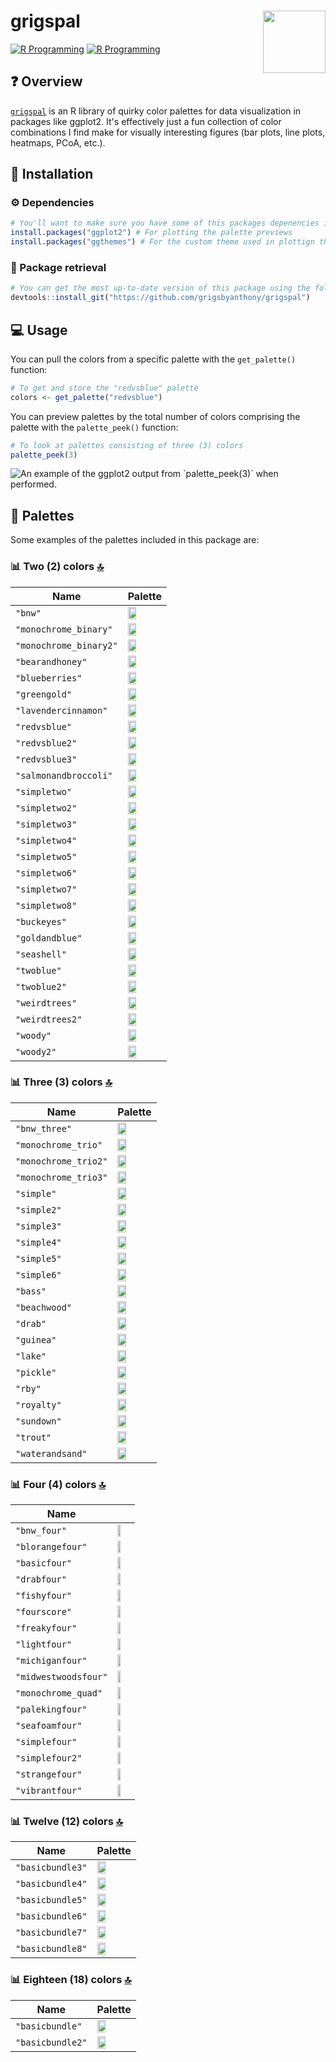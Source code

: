 # grigspal<a href="https://github.com/grigsbyanthony/grigspal"><img src="man/assets/sillygooplogo.png" align="right" height="100" /></a>
[![R Programming](https://img.shields.io/badge/R-276DC3?style=for-the-badge&logo=r&logoColor=white)](https://www.r-project.org/about.html)
[![R Programming](https://img.shields.io/badge/GitHub-100000?style=for-the-badge&logo=github&logoColor=white
)]([https://www.r-project.org/about.html](https://github.com/grigsbyanthony))

## ❓ Overview
[`grigspal`](#start) is an R library of quirky color palettes for data visualization in packages like ggplot2. It's effectively just a fun collection of color combinations I find make for visually interesting figures (bar plots, line plots, heatmaps, PCoA, etc.).

## 🔧 Installation
### ⚙️ Dependencies
``` r
# You'll want to make sure you have some of this packages depenencies installed if you don't already have them:
install.packages("ggplot2") # For plotting the palette previews
install.packages("ggthemes") # For the custom theme used in plottign the palette previews
```
### 🔗 Package retrieval
``` r
# You can get the most up-to-date version of this package using the following command:
devtools::install_git("https://github.com/grigsbyanthony/grigspal")
```
## 💻 Usage
You can pull the colors from a specific palette with the `get_palette()` function:
``` r
# To get and store the "redvsblue" palette
colors <- get_palette("redvsblue")
```
You can preview palettes by the total number of colors comprising the palette with the `palette_peek()` function:
``` r
# To look at palettes consisting of three (3) colors
palette_peek(3)
```
<img src="man/assets/3example.png" alt="An example of the ggplot2 output from `palette_peek(3)` when performed."/>

## 🎨 Palettes
Some examples of the palettes included in this package are:
### 📊 Two (2) colors [🔝](#start)

| Name                                                                                                                            | Palette                                                                                                                  |
| -------------------------------------------------------------------------------------------------------------------------------- | -------------------------------------------------------------------------------------------------------------------- |
| `"bnw"`                      | <img src="man/assets/palette swatches/bnw.png" width="50%"/>                       |
| `"monochrome_binary"`                      | <img src="man/assets/palette swatches/monochrome_binary.png" width="50%"/>                       |
| `"monochrome_binary2"`                      | <img src="man/assets/palette swatches/monochrome_binary2.png" width="50%"/>                       |
| `"bearandhoney"`                      | <img src="man/assets/palette swatches/bearandhoney.png" width="50%"/>                       |
| `"blueberries"`                      | <img src="man/assets/palette swatches/blueberries.png" width="50%"/>                       |
| `"greengold"`                      | <img src="man/assets/palette swatches/greengold.png" width="50%"/>                       |
| `"lavendercinnamon"`                      | <img src="man/assets/palette swatches/lavendercinnamon.png" width="50%"/>                       |
| `"redvsblue"`                      | <img src="man/assets/palette swatches/redvsblue.png" width="50%"/>                       |
| `"redvsblue2"`                      | <img src="man/assets/palette swatches/redvsblue2.png" width="50%"/>                       |
| `"redvsblue3"`                      | <img src="man/assets/palette swatches/redvsblue3.png" width="50%"/>                       |
| `"salmonandbroccoli"`                      | <img src="man/assets/palette swatches/salmonandbroccoli.png" width="50%"/>                       |
| `"simpletwo"`                      | <img src="man/assets/palette swatches/simpletwo.png" width="50%"/>                       |
| `"simpletwo2"`                      | <img src="man/assets/palette swatches/simpletwo2.png" width="50%"/>                       |
| `"simpletwo3"`                      | <img src="man/assets/palette swatches/simpletwo3.png" width="50%"/>                       |
| `"simpletwo4"`                      | <img src="man/assets/palette swatches/simpletwo4.png" width="50%"/>                       |
| `"simpletwo5"`                      | <img src="man/assets/palette swatches/simpletwo5.png" width="50%"/>                       |
| `"simpletwo6"`                      | <img src="man/assets/palette swatches/simpletwo6.png" width="50%"/>                       |
| `"simpletwo7"`                      | <img src="man/assets/palette swatches/simpletwo7.png" width="50%"/>                       |
| `"simpletwo8"`                      | <img src="man/assets/palette swatches/simpletwo8.png" width="50%"/>                       |
| `"buckeyes"`                      | <img src="man/assets/palette swatches/buckeyes.png" width="50%"/>                       |
| `"goldandblue"`                      | <img src="man/assets/palette swatches/goldandblue.png" width="50%"/>                       |
| `"seashell"`                      | <img src="man/assets/palette swatches/seashell.png" width="50%"/>                       |
| `"twoblue"`                      | <img src="man/assets/palette swatches/twoblue.png" width="50%"/>                       |
| `"twoblue2"`                      | <img src="man/assets/palette swatches/twoblue2.png" width="50%"/>                       |
| `"weirdtrees"`                      | <img src="man/assets/palette swatches/weirdtrees.png" width="50%"/>                       |
| `"weirdtrees2"`                      | <img src="man/assets/palette swatches/weirdtrees2.png" width="50%"/>                       |
| `"woody"`                      | <img src="man/assets/palette swatches/woody.png" width="50%"/>                       |
| `"woody2"`                      | <img src="man/assets/palette swatches/woody2.png" width="50%"/>                       |

### 📊 Three (3) colors [🔝](#start)

| Name                                                                                                                            | Palette                                                                                                                  |
| -------------------------------------------------------------------------------------------------------------------------------- | -------------------------------------------------------------------------------------------------------------------- |
| `"bnw_three"`                      | <img src="man/assets/palette swatches/bnw_three.png" width="50%"/>                       |
| `"monochrome_trio"`                      | <img src="man/assets/palette swatches/monochrome_trio.png" width="50%"/>                       |
| `"monochrome_trio2"`                      | <img src="man/assets/palette swatches/monochrome_trio2.png" width="50%"/>                       |
| `"monochrome_trio3"`                      | <img src="man/assets/palette swatches/monochrome_trio3.png" width="50%"/>                       |
| `"simple"`                      | <img src="man/assets/palette swatches/simple.png" width="50%"/>                       |
| `"simple2"`                      | <img src="man/assets/palette swatches/simple2.png" width="50%"/>                       |
| `"simple3"`                      | <img src="man/assets/palette swatches/simple3.png" width="50%"/>                       |
| `"simple4"`                      | <img src="man/assets/palette swatches/simple4.png" width="50%"/>                       |
| `"simple5"`                      | <img src="man/assets/palette swatches/simple5.png" width="50%"/>                       |
| `"simple6"`                      | <img src="man/assets/palette swatches/simple6.png" width="50%"/>                       |
| `"bass"`                      | <img src="man/assets/palette swatches/bass.png" width="50%"/>                       |
| `"beachwood"`                      | <img src="man/assets/palette swatches/beachwood.png" width="50%"/>                       |
| `"drab"`                      | <img src="man/assets/palette swatches/drab.png" width="50%"/>                       |
| `"guinea"`                      | <img src="man/assets/palette swatches/guinea.png" width="50%"/>                       |
| `"lake"`                      | <img src="man/assets/palette swatches/lake.png" width="50%"/>                       |
| `"pickle"`                      | <img src="man/assets/palette swatches/pickle.png" width="50%"/>                       |
| `"rby"`                      | <img src="man/assets/palette swatches/rby.png" width="50%"/>                       |
| `"royalty"`                      | <img src="man/assets/palette swatches/royalty.png" width="50%"/>                       |
| `"sundown"`                      | <img src="man/assets/palette swatches/sundown.png" width="50%"/>                       |
| `"trout"`                      | <img src="man/assets/palette swatches/trout.png" width="50%"/>                       |
| `"waterandsand"`                      | <img src="man/assets/palette swatches/waterandsand.png" width="50%"/>                       |

### 📊 Four (4) colors [🔝](#start)

| Name                                                                                                                            |                                                                                                                   |
| -------------------------------------------------------------------------------------------------------------------------------- | -------------------------------------------------------------------------------------------------------------------- |
| `"bnw_four"`                      | <img src="man/assets/palette swatches/bnw_four.png" width="50%"/>                       |
| `"blorangefour"`                      | <img src="man/assets/palette swatches/blorangefour.png" width="50%"/>                       |
| `"basicfour"`                      | <img src="man/assets/palette swatches/basicfour.png" width="50%"/>                       |
| `"drabfour"`                      | <img src="man/assets/palette swatches/drabfour.png" width="50%"/>                       |
| `"fishyfour"`                      | <img src="man/assets/palette swatches/fishyfour.png" width="50%"/>                       |
| `"fourscore"`                      | <img src="man/assets/palette swatches/fourscore.png" width="50%"/>                       |
| `"freakyfour"`                      | <img src="man/assets/palette swatches/freakyfour.png" width="50%"/>                       |
| `"lightfour"`                      | <img src="man/assets/palette swatches/lightfour.png" width="50%"/>                       |
| `"michiganfour"`                      | <img src="man/assets/palette swatches/michiganfour.png" width="50%"/>                       |
| `"midwestwoodsfour"`                      | <img src="man/assets/palette swatches/midwestwoodsfour.png" width="50%"/>                       |
| `"monochrome_quad"`                      | <img src="man/assets/palette swatches/monochrome_quad.png" width="50%"/>                       |
| `"palekingfour"`                      | <img src="man/assets/palette swatches/palekingfour.png" width="50%"/>                       |
| `"seafoamfour"`                      | <img src="man/assets/palette swatches/seafoamfour.png" width="50%"/>                       |
| `"simplefour"`                      | <img src="man/assets/palette swatches/simplefour.png" width="50%"/>                       |
| `"simplefour2"`                      | <img src="man/assets/palette swatches/simplefour2.png" width="50%"/>                       |
| `"strangefour"`                      | <img src="man/assets/palette swatches/strangefour.png" width="50%"/>                       |
| `"vibrantfour"`                      | <img src="man/assets/palette swatches/vibrantfour.png" width="50%"/>                       |

### 📊 Twelve (12) colors [🔝](#start)

| Name                                                                                                                            | Palette                                                                                                                  |
| -------------------------------------------------------------------------------------------------------------------------------- | -------------------------------------------------------------------------------------------------------------------- |
| `"basicbundle3"`                      | <img src="man/assets/palette swatches/basicbundle3.png" width="50%"/>                       |
| `"basicbundle4"`                      | <img src="man/assets/palette swatches/basicbundle4.png" width="50%"/>                       |
| `"basicbundle5"`                      | <img src="man/assets/palette swatches/basicbundle5.png" width="50%"/>                       |
| `"basicbundle6"`                      | <img src="man/assets/palette swatches/basicbundle6.png" width="50%"/>                       |
| `"basicbundle7"`                      | <img src="man/assets/palette swatches/basicbundle7.png" width="50%"/>                       |
| `"basicbundle8"`                      | <img src="man/assets/palette swatches/basicbundle8.png" width="50%"/>                       |

### 📊 Eighteen (18) colors [🔝](#start)

|Name   |  Palette   |
| -------------------------------------------------------------------------------------------------------------------------------- | -------------------------------------------------------------------------------------------------------------------- |
| `"basicbundle"`                      | <img src="man/assets/palette swatches/basicbundle.png" width="50%"/>                       |
| `"basicbundle2"`                      | <img src="man/assets/palette swatches/basicbundle2.png" width="50%"/>                       |
